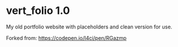 # vert_folio 1.0

My old portfolio website with placeholders and clean version for use. 

Forked from: https://codepen.io/l4ci/pen/RGazmp
